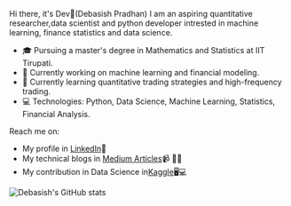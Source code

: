 Hi there, it's Dev👋(Debasish Pradhan)
I am an aspiring quantitative researcher,data scientist and python developer intrested in machine learning, finance statistics and data science.

- 🎓 Pursuing a master's degree in Mathematics and Statistics at IIT Tirupati.
- 🔭 Currently working on machine learning and financial modeling.
- 🌱 Currently learning quantitative trading strategies and high-frequency trading.
- 💻 Technologies: Python, Data Science, Machine Learning, Statistics, Financial Analysis.

Reach me on:
- My profile in [LinkedIn](https://www.linkedin.com/in/debasish-pradhan-609399237/)💼
- My technical blogs in [Medium Articles](https://medium.com/@debasishpra314/list/reading-list)📹 ✍🏾
- My contribution in Data Science in[Kaggle](https://www.kaggle.com/debasishpradhan999)🖥💻

![Debasish's GitHub stats](https://github-readme-stats.vercel.app/api?username=your-username&show_icons=true&theme=radical)
